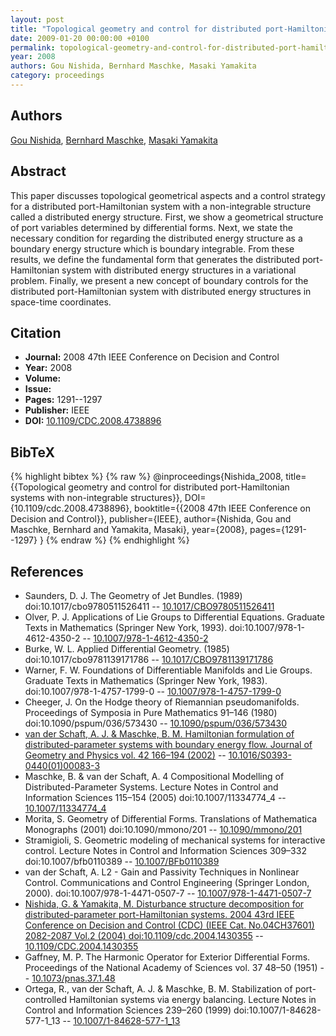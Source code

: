 ```yaml
---
layout: post
title: "Topological geometry and control for distributed port-Hamiltonian systems with non-integrable structures"
date: 2009-01-20 00:00:00 +0100
permalink: topological-geometry-and-control-for-distributed-port-hamiltonian-systems-with-non-integrable-structures
year: 2008
authors: Gou Nishida, Bernhard Maschke, Masaki Yamakita
category: proceedings
---
```

 
## Authors
[Gou Nishida](authors/gou_nishida), [Bernhard Maschke](authors/bernhard_maschke), [Masaki Yamakita](authors/masaki_yamakita)
 
## Abstract
This paper discusses topological geometrical aspects and a control strategy for a distributed port-Hamiltonian system with a non-integrable structure called a distributed energy structure. First, we show a geometrical structure of port variables determined by differential forms. Next, we state the necessary condition for regarding the distributed energy structure as a boundary energy structure which is boundary integrable. From these results, we define the fundamental form that generates the distributed port-Hamiltonian system with distributed energy structures in a variational problem. Finally, we present a new concept of boundary controls for the distributed port-Hamiltonian system with distributed energy structures in space-time coordinates.
 
## Citation
- **Journal:** 2008 47th IEEE Conference on Decision and Control
- **Year:** 2008
- **Volume:** 
- **Issue:** 
- **Pages:** 1291--1297
- **Publisher:** IEEE
- **DOI:** [10.1109/CDC.2008.4738896](https://doi.org/10.1109/CDC.2008.4738896)
 
## BibTeX
{% highlight bibtex %}
{% raw %}
@inproceedings{Nishida_2008,
  title={{Topological geometry and control for distributed port-Hamiltonian systems with non-integrable structures}},
  DOI={10.1109/cdc.2008.4738896},
  booktitle={{2008 47th IEEE Conference on Decision and Control}},
  publisher={IEEE},
  author={Nishida, Gou and Maschke, Bernhard and Yamakita, Masaki},
  year={2008},
  pages={1291--1297}
}
{% endraw %}
{% endhighlight %}
 
## References
- Saunders, D. J. The Geometry of Jet Bundles. (1989) doi:10.1017/cbo9780511526411 -- [10.1017/CBO9780511526411](https://doi.org/10.1017/CBO9780511526411)
- Olver, P. J. Applications of Lie Groups to Differential Equations. Graduate Texts in Mathematics (Springer New York, 1993). doi:10.1007/978-1-4612-4350-2 -- [10.1007/978-1-4612-4350-2](https://doi.org/10.1007/978-1-4612-4350-2)
- Burke, W. L. Applied Differential Geometry. (1985) doi:10.1017/cbo9781139171786 -- [10.1017/CBO9781139171786](https://doi.org/10.1017/CBO9781139171786)
- Warner, F. W. Foundations of Differentiable Manifolds and Lie Groups. Graduate Texts in Mathematics (Springer New York, 1983). doi:10.1007/978-1-4757-1799-0 -- [10.1007/978-1-4757-1799-0](https://doi.org/10.1007/978-1-4757-1799-0)
- Cheeger, J. On the Hodge theory of Riemannian pseudomanifolds. Proceedings of Symposia in Pure Mathematics 91–146 (1980) doi:10.1090/pspum/036/573430 -- [10.1090/pspum/036/573430](https://doi.org/10.1090/pspum/036/573430)
- [van der Schaft, A. J. & Maschke, B. M. Hamiltonian formulation of distributed-parameter systems with boundary energy flow. Journal of Geometry and Physics vol. 42 166–194 (2002)](hamiltonian-formulation-of-distributed-parameter-systems-with-boundary-energy-flow) -- [10.1016/S0393-0440(01)00083-3](https://doi.org/10.1016/S0393-0440(01)00083-3)
- Maschke, B. & van der Schaft, A. 4 Compositional Modelling of Distributed-Parameter Systems. Lecture Notes in Control and Information Sciences 115–154 (2005) doi:10.1007/11334774_4 -- [10.1007/11334774_4](https://doi.org/10.1007/11334774_4)
- Morita, S. Geometry of Differential Forms. Translations of Mathematica
                        Monographs (2001) doi:10.1090/mmono/201 -- [10.1090/mmono/201](https://doi.org/10.1090/mmono/201)
- Stramigioli, S. Geometric modeling of mechanical systems for interactive control. Lecture Notes in Control and Information Sciences 309–332 doi:10.1007/bfb0110389 -- [10.1007/BFb0110389](https://doi.org/10.1007/BFb0110389)
- van der Schaft, A. L2 - Gain and Passivity Techniques in Nonlinear Control. Communications and Control Engineering (Springer London, 2000). doi:10.1007/978-1-4471-0507-7 -- [10.1007/978-1-4471-0507-7](https://doi.org/10.1007/978-1-4471-0507-7)
- [Nishida, G. & Yamakita, M. Disturbance structure decomposition for distributed-parameter port-Hamiltonian systems. 2004 43rd IEEE Conference on Decision and Control (CDC) (IEEE Cat. No.04CH37601) 2082-2087 Vol.2 (2004) doi:10.1109/cdc.2004.1430355](disturbance-structure-decomposition-for-distributed-parameter-port-hamiltonian-systems) -- [10.1109/CDC.2004.1430355](https://doi.org/10.1109/CDC.2004.1430355)
- Gaffney, M. P. The Harmonic Operator for Exterior Differential Forms. Proceedings of the National Academy of Sciences vol. 37 48–50 (1951) -- [10.1073/pnas.37.1.48](https://doi.org/10.1073/pnas.37.1.48)
- Ortega, R., van der Schaft, A. J. & Maschke, B. M. Stabilization of port-controlled Hamiltonian systems via energy balancing. Lecture Notes in Control and Information Sciences 239–260 (1999) doi:10.1007/1-84628-577-1_13 -- [10.1007/1-84628-577-1_13](https://doi.org/10.1007/1-84628-577-1_13)


